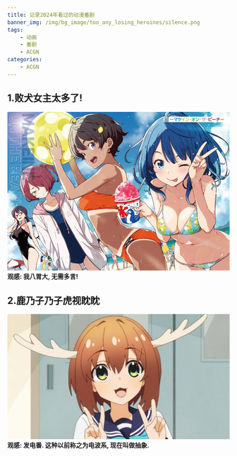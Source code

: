 ```yaml
---
title: 记录2024年看过的动漫番剧
banner_img: /img/bg_image/too_any_losing_heroines/silence.png
tags: 
    - 动画
    - 番剧
    - ACGN
categories: 
    - ACGN
---
```


## 1.败犬女主太多了!
![](https://raw.githubusercontent.com/HarmonyTou/harmonytou.github.io/main/source/img/animepic/too_any_losing_heroines.jpg)
**观感: 我八胃大, 无需多言!**

## 2.鹿乃子乃子虎视眈眈
![](https://raw.githubusercontent.com/HarmonyTou/harmonytou.github.io/main/source/img/animepic/my_deer_friend_nokotan.png)
**观感: 发电番. 这种以前称之为电波系, 现在叫做抽象.**
